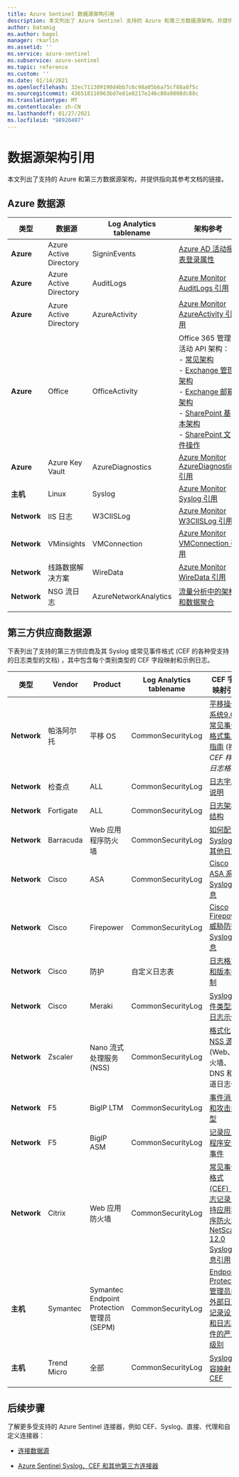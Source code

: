 ```yaml
---
title: Azure Sentinel 数据源架构引用
description: 本文列出了 Azure Sentinel 支持的 Azure 和第三方数据源架构，并提供指向其参考文档的链接。
author: batamig
ms.author: bagol
manager: rkarlin
ms.assetid: ''
ms.service: azure-sentinel
ms.subservice: azure-sentinel
ms.topic: reference
ms.custom: ''
ms.date: 01/14/2021
ms.openlocfilehash: 32ec711309190d4bb7c6c98a05b6a75cf88a8f5c
ms.sourcegitcommit: 436518116963bd7e81e0217e246c80a9808dc88c
ms.translationtype: MT
ms.contentlocale: zh-CN
ms.lasthandoff: 01/27/2021
ms.locfileid: "98920497"
---
```

# <a name="data-source-schema-reference"></a>数据源架构引用

本文列出了支持的 Azure 和第三方数据源架构，并提供指向其参考文档的链接。

## <a name="azure-data-sources"></a>Azure 数据源

| 类型                             | 数据源             | Log Analytics tablename | 架构参考 |
| -------------------------------- | ---------------------- | ---------------------- | ---------------- |
| **Azure**                            | Azure Active Directory | SigninEvents           | [Azure AD 活动报表登录属性](/graph/api/resources/signin#properties) |
| **Azure**                            | Azure Active Directory | AuditLogs              | [Azure Monitor AuditLogs 引用](/azure/azure-monitor/reference/tables/auditlogs) |
| **Azure**                            | Azure Active Directory | AzureActivity          | [Azure Monitor AzureActivity 引用](/azure/azure-monitor/reference/tables/azureactivity) |
| **Azure**                            | Office                 | OfficeActivity         | Office 365 管理活动 API 架构： <br>- [常见架构 ](/office/office-365-management-api/office-365-management-activity-api-schema#common-schema)   <br>- [Exchange 管理架构 ](/office/office-365-management-api/office-365-management-activity-api-schema#exchange-admin-schema) <br>- [Exchange 邮箱架构](/office/office-365-management-api/office-365-management-activity-api-schema#exchange-mailbox-schema)  <br>- [SharePoint 基本架构](/office/office-365-management-api/office-365-management-activity-api-schema#sharepoint-base-schema)   <br>- [SharePoint 文件操作](/office/office-365-management-api/office-365-management-activity-api-schema#sharepoint-file-operations) |
| **Azure**                            | Azure Key Vault         | AzureDiagnostics       | [Azure Monitor AzureDiagnostics 引用](/azure/azure-monitor/reference/tables/azurediagnostics) |
| **主机**                             | Linux                  | Syslog                 | [Azure Monitor Syslog 引用](/azure/azure-monitor/reference/tables/syslog) |
| **Network**                          | IIS 日志               | W3CIISLog              | [Azure Monitor W3CIISLog 引用](/azure/azure-monitor/reference/tables/w3ciislog) |
| **Network**                          | VMinsights             | VMConnection           | [Azure Monitor VMConnection 引用](/azure/azure-monitor/reference/tables/vmconnection) |
| **Network**                          | 线路数据解决方案     | WireData               | [Azure Monitor WireData 引用](/azure/azure-monitor/reference/tables/wiredata) |
| **Network**                          | NSG 流日志          | AzureNetworkAnalytics  | [流量分析中的架构和数据聚合](/azure/network-watcher/traffic-analytics-schema) |
| | | | |

## <a name="3rd-party-vendor-data-sources"></a>第三方供应商数据源

下表列出了支持的第三方供应商及其 Syslog 或常见事件格式 (CEF 的各种受支持的日志类型的文档) ，其中包含每个类别类型的 CEF 字段映射和示例日志。

| 类型 |    Vendor |    Product | Log Analytics tablename | CEF 字段映射引用  |
| ----- | ----- | ----- | ----- |----- |
| **Network** | 帕洛阿尔托   | 平移 OS    | CommonSecurityLog |   [平移操作系统9.0 常见事件格式集成指南](https://docs.paloaltonetworks.com/content/dam/techdocs/en_US/pdf/cef/pan-os-90-cef-configuration-guide.pdf) (搜索 *CEF 样式日志格式*)  |
| **Network** | 检查点  |ALL   | CommonSecurityLog | [日志字段说明](https://supportcenter.checkpoint.com/supportcenter/portal?eventSubmit_doGoviewsolutiondetails=&solutionid=sk109795)       |
| **Network** | Fortigate   | ALL   | CommonSecurityLog | [日志架构结构](https://docs.fortinet.com/document/fortigate/6.2.3/fortios-log-message-reference/738142/log-schema-structure)         |
| **Network** | Barracuda | Web 应用程序防火墙 |  CommonSecurityLog   | [如何配置 Syslog 和其他日志](https://campus.barracuda.com/product/webapplicationfirewall/doc/4259935/how-to-configure-syslog-and-other-logs/)  |
| **Network** | Cisco | ASA | CommonSecurityLog | [Cisco ASA 系列 Syslog 消息](https://www.cisco.com/c/en/us/td/docs/security/asa/syslog/b_syslog/about.html)    |
| **Network** | Cisco | Firepower   | CommonSecurityLog | [Cisco Firepower 威胁防御 Syslog 消息](https://www.cisco.com/c/en/us/td/docs/security/firepower/Syslogs/b_fptd_syslog_guide.pdf)    |
| **Network** | Cisco   | 防护  | 自定义日志表  | [日志格式和版本控制](https://docs.umbrella.com/deployment-umbrella/docs/log-formats-and-versioning)   |
| **Network**   | Cisco | Meraki    | CommonSecurityLog |   [Syslog 事件类型和日志示例](https://documentation.meraki.com/zGeneral_Administration/Monitoring_and_Reporting/Syslog_Event_Types_and_Log_Samples)    |
| **Network**   | Zscaler | Nano 流式处理服务 (NSS) |   CommonSecurityLog | [格式化 NSS 源](https://help.zscaler.com/zia/documentation-knowledgebase/analytics/nss/nss-feeds/formatting-nss-feeds) (Web、防火墙、DNS 和隧道日志仅)  |
| **Network**   |F5 | BigIP LTM|    CommonSecurityLog|  [事件消息和攻击类型](https://techdocs.f5.com/kb/en-us/products/big-ip_ltm/manuals/product/bigip-external-monitoring-implementations-13-0-0/15.html)  |
| **Network** | F5  | BigIP ASM|    CommonSecurityLog|  [记录应用程序安全事件](https://techdocs.f5.com/kb/en-us/products/big-ip_asm/manuals/product/asm-implementations-13-1-0/14.html)                                                           |
| **Network** | Citrix  |Web 应用防火墙   | CommonSecurityLog|    [常见事件格式 (CEF) 日志记录支持应用程序防火墙](https://support.citrix.com/article/CTX136146) <br>  [NetScaler 12.0 Syslog 消息引用](https://developer-docs.citrix.com/projects/netscaler-syslog-message-reference/en/12.0/)   |
|**主机** |Symantec | Symantec Endpoint Protection 管理员 (SEPM)  | CommonSecurityLog|[Endpoint Protection 管理员的外部日志记录设置和日志事件的严重级别](https://support.symantec.com/us/en/article.tech171741.html)|
|**主机** |Trend Micro |全部 |CommonSecurityLog | [Syslog 内容映射-CEF](https://docs.trendmicro.com/en-us/enterprise/control-manager-70/appendices/syslog-mapping-cef.aspx) |
| | | | | |

## <a name="next-steps"></a>后续步骤

了解更多受支持的 Azure Sentinel 连接器，例如 CEF、Syslog、直接、代理和自定义连接器：

- [连接数据源](connect-data-sources.md)

- [Azure Sentinel Syslog、CEF 和其他第三方连接器](https://techcommunity.microsoft.com/t5/azure-sentinel/azure-sentinel-syslog-cef-and-other-3rd-party-connectors-grand/ba-p/803891)